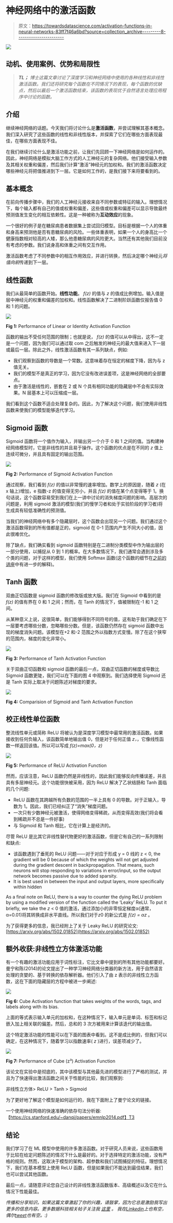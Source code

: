 # 神经网络中的激活函数

> 原文：<https://towardsdatascience.com/activation-functions-in-neural-networks-83ff7f46a6bd?source=collection_archive---------8----------------------->

![](img/d74c0000d34b00d85706090e4d7cdea9.png)

## 动机、使用案例、优势和局限性

> ***TL；*** *博士这篇文章讨论了深度学习和神经网络中使用的各种线性和非线性激活函数。我们还将研究每个函数在不同情况下的表现，每个函数的优缺点，然后以最后一个激活函数结束，该函数的表现优于自然语言处理应用程序中讨论的函数。*

## 介绍

继续神经网络的话题。今天我们将讨论什么是**激活函数**，并尝试理解其基本概念。我们深入研究了这些函数的线性和非线性版本，并探索了它们在哪些方面表现最佳，在哪些方面表现不佳。

在我们继续讨论什么是激活功能之前，让我们先回顾一下神经网络是如何运作的。因此，神经网络是模拟大脑工作方式的人工神经元的复杂网络。他们接受输入参数及其相关权重和偏差，然后我们计算“激活”神经元的加权和。我们的激活函数决定哪些神经元将把值推进到下一层。它是如何工作的，是我们接下来将要看到的。

## 基本概念

在前向传播步骤中，我们的人工神经元接收来自不同参数或特征的输入。理想情况下，每个输入都有自己的值或权重和偏差，这些值或权重和偏差可以显示导致最终预测值发生变化的相互依赖性。这是一种被称为**互动效应**的现象。

一个很好的例子是在糖尿病患者数据集上尝试回归模型。目标是根据一个人的体重和身高来预测他是否有患糖尿病的风险。一些体重表明，如果一个人的身高比一个健康指数相对较高的人矮，那么他患糖尿病的风险更大。当然还有其他我们目前没有考虑的参数。我们说身高和体重之间有交互作用。

激活函数考虑了不同参数中的相互作用效应，并进行转换，然后决定哪个神经元*将值向前*传递到下一层。

## 线性函数

我们从最简单的函数开始。**线性功能**。 *f(z)* 的值与 *z* 的值成比例增加。输入值是层中神经元的权重和偏差的加权和。线性函数解决了二进制阶跃函数仅报告值 0 和 1 的问题。

![](img/897cecf2f5311e4455703ec3fb16ec6e.png)

**Fig 1:** Performance of Linear or Identity Activation Function

函数的输出不受任何范围的限制；也就是说， *f(z)* 的值可以从中得出，这不一定是一个问题，因为我们可以通过取 com 之后触发的神经元的最大值来进入下一层或最后一层。除此之外，线性激活函数有其一系列缺点，例如:

*   我们观察到函数的导数是一个常数。这意味着存在恒定的梯度下降，因为与 z 值无关。
*   我们的模型不是真正的学习，因为它没有改进误差项，这是神经网络的全部要点。
*   由于激活是线性的，嵌套在 2 或 N 个具有相同功能的隐藏层中不会有实际效果。N 层基本上可以压缩成一层。

我们看到这个函数不适合处理复杂的。因此，为了解决这个问题，我们使用非线性函数来使我们的模型能够迭代学习。

## Sigmoid 函数

Sigmoid 函数将一个值作为输入，并输出另一个介于 0 和 1 之间的值。当构建神经网络模型时，它是非线性的并且易于操作。这个函数的优点是在不同的 *z* 值上连续可微分，并且具有固定的输出范围。

![](img/fd49e94a389d0909c5a4014b68243750.png)

**Fig 2:** Performance of Sigmoid Activation Function

通过观察，我们看到 *f(z)* 的值以非常慢的速率增加。数学上的原因是，随着 *z* (在 x 轴上)增加，e 指数-z 的值变得无穷小，并且 *f(z)* 的值在某个点变得等于 1。换句话说，这个函数容易受到我们在上一讲中讨论的消失梯度问题的影响。高层次的问题是，利用 sigmoid 激活的模型(我们的慢学习者和处于实验阶段的学习者)将生成具有较低准确性的预测值。

当我们的神经网络中有多个隐藏层时，这个函数会出现另一个问题。我们通过这个激活函数得到的所有值都是正的，sigmoid 在 0-1 范围内产生不同大小的值，因此很难优化。

除了缺点，我们确实看到 sigmoid 函数特别是在二进制分类模型中作为输出层的一部分使用，以捕捉从 0 到 1 的概率。在大多数情况下，我们通常会遇到涉及多个类的问题，对于这样的模型，我们使用 Softmax 函数(这个函数的细节在[之前的讲座](/softmax-function-simplified-714068bf8156)中有进一步的解释)。

## Tanh 函数

双曲正切函数是 sigmoid 函数的修改版或放大版。我们在 Sigmoid 中看到的是 *f(z)* 的值有界在 0 和 1 之间；然而，在 Tanh 的情况下，值被限制在-1 和 1 之间。

从某种意义上说，这很简单，我们能够得到不同符号的值，这有助于我们确定在下一层要考虑哪些分数，忽略哪些分数。但是，该函数仍然存在 sigmoid 函数中出现的梯度消失问题。该模型在+2 和-2 范围之外以指数方式变慢。除了在这个狭窄的范围内，梯度的变化非常小。

![](img/ca04ca84fa6275d39c8c07054a8472c0.png)

**Fig 3:** Performance of Tanh Activation Function

关于双曲正切函数和 sigmoid 函数的最后一点，双曲正切函数的梯度或导数比 Sigmoid 函数更陡，我们可以在下面的图 4 中观察到。我们选择使用 Sigmoid 还是 Tanh 实际上取决于问题陈述对梯度的要求。

![](img/4dcf7fed8e3bf5c73be6a8b2641afe07.png)

**Fig 4:** Comparision of Sigmoid and Tanh Activation Function

## 校正线性单位函数

整流线性单元或简称 ReLU 将被认为是深度学习模型中最常用的激活函数。如果接收到任何负输入，该函数简单地输出值 0，但是对于任何正值 *z，*，它像线性函数一样返回该值。所以可以写成 *f(z)=max(0，z)*

![](img/0ff2046da29247b6a8146aa71e778132.png)

**Fig 5:** Performance of ReLU Activation Function

然而，应该注意，ReLU 函数仍然是非线性的，因此我们能够反向传播误差，并且具有多层神经元。这个功能很快被采用，因为 ReLU 解决了乙状结肠和 Tanh 面临的几个问题:

*   ReLU 函数在其跨越所有负数的范围的一半上具有 0 的导数。对于正输入，导数为 1。因此，我们已经纠正了“消失”梯度问题。
*   一次只有少数神经元被激活，使得网络变得稀疏，从而变得高效(我们将会看到稀疏并不总是一件好事)
*   与 Sigmoid 和 Tanh 相比，它在计算上是经济的。

尽管 ReLU 是比其它非线性替代物更好的激活函数，但是它有自己的一系列限制和缺点:

*   该函数遇到了垂死的 ReLU 问题——对于对应于形成 y = 0 线的 z < 0, the gradient will be 0 because of which the weights will not get adjusted during the gradient descent in backpropagation. That means, such neurons will stop responding to variations in error/input, so the output network becomes passive due to added sparsity.
*   It is best used in between the input and output layers, more specifically within hidden

As a final note on ReLU, there is a way to counter the dying ReLU problem by using a modified version of the function called the ‘Leaky’ ReLU. To put it briefly, we take the *z* < 0 值的激活，通过添加小的非零恒定梯度α(通常，α=0.01)将其转换成非水平直线。所以我们对于*z*0 的新公式是 *f(z) = αz* 。

为了获得更多的信息，我已经附上了关于 Leaky ReLU 的研究论文:[https://arxiv.org/abs/1502.01852](https://arxiv.org/abs/1502.01852)

## 额外收获:非线性立方体激活功能

有一个有趣的激活功能应用于词性标注，它比文章中提到的所有其他功能都要好。曼宁和陈(2014)的论文提出了一种学习神经网络分类器的新方法，用于自然语言处理的贪婪的、基于转换的依存解析器。他们引入了由 z 表示的非线性立方函数，这在下面的隐藏层的方程中被进一步阐述:

![](img/ea8e69e6c6ff2103d7f8e85288db1dd9.png)

**Fig 6:** Cube Activation function that takes weights of the words, tags, and labels along with its bias.

上面的等式表示输入单元的加权和，在这种情况下，输入单元是单词、标签和标记嵌入加上相关联的偏差。然后，总和的 3 次方被用来计算该迭代的输出值。

这个特定激活功能的性能可以在下面的图表中看到。这不是成比例的，但我们可以确定，在这种情况下，随着学习以指数速率( *z* )进行，误差项减少了。

![](img/d3dc18b9be333879da58a9f6426a957e.png)

**Fig 7:** Performance of Cube (z³) Activation Function

该论文在实验中是彻底的，其中该模型与其他最先进的模型进行了严格的测试，并且为了快速得出激活函数之间关于性能的比较，我们观察到:

非线性立方体> ReLU > Tanh > Sigmoid

为了更好地了解这个模型是如何运行的，我在下面附上了曼宁论文的链接。

一个使用神经网络的快速准确的依存句法分析器:【https://cs.stanford.edu/~danqi/papers/emnlp2014.pdf】T3

## 结论

我们学习了在 ML 模型中使用的许多激活函数。对于研究人员来说，这些函数用于比较在给定问题陈述的情况下什么是最好的。对于选择特定的激活功能，没有严格的规则。然而，这取决于模型的架构、超参数和我们试图捕捉的特征。理想情况下，我们在基本模型上使用 ReLU 函数，但是如果我们不能达到最佳结果，我们也可以尝试其他函数。

最后一点，请随意评论您自己设计的非线性激活函数版本、高级概述以及它在什么情况下性能最佳。

*传播和分享知识。如果这篇文章激起了你的兴趣，请鼓掌，因为它总是激励我写出更多的信息内容。更多数据科技相关帖子关注我* [*这里*](https://medium.com/@hamzamahmood) *。
我在*[*Linkedin*](https://www.linkedin.com/in/hmahmood93/)*上也有空，偶尔*[*tweet*](https://twitter.com/mahmooyo)*也有空。:)*